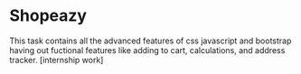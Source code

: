 # Shopeazy
This task contains all the advanced features of css javascript and bootstrap having out fuctional features like adding to cart, calculations, and address tracker. [internship work]
